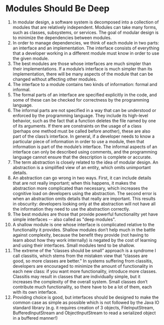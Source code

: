 # Modules Should Be Deep

1. In modular design, a software system is decomposed into a collection of modules that are relatively independent. Modules can take many forms, such as classes, subsystems, or services. The goal of modular design is to minimize the dependencies between modules.
2. In order to manage dependencies, we think of each module in two parts: an interface and an implementation. The interface consists of everything that a developer working in a different module must know in order to use the given module.
3. The best modules are those whose interfaces are much simpler than their implementations. If a module’s interface is much simpler than its implementation, there will be many aspects of the module that can be changed without affecting other modules.
4. The interface to a module contains two kinds of information: formal and informal.
5. The formal parts of an interface are specified explicitly in the code, and some of these can be checked for correctness by the programming language.
6. The informal parts are not specified in a way that can be understood or enforced by the programming language. They include its high-level behavior, such as the fact that a function deletes the file named by one of its arguments. If there are constraints on the usage of a class (perhaps one method must be called before another), these are also part of the class’s interface. In general, if a developer needs to know a particular piece of information in order to use a module, then that information is part of the module’s interface. The informal aspects of an interface can only be described using comments, and the programming language cannot ensure that the description is complete or accurate.
7. The term abstraction is closely related to the idea of modular design. An abstraction is a simplified view of an entity, which omits unimportant details.
8. An abstraction can go wrong in two ways. First, it can include details that are not really important; when this happens, it makes the abstraction more complicated than necessary, which increases the cognitive load on developers using the abstraction. The second error is when an abstraction omits details that really are important. This results in obscurity: developers looking only at the abstraction will not have all the information they need to use the abstraction correctly.
9. The best modules are those that provide powerful functionality yet have simple interfaces -- also called as "deep modules".
10. A shallow module is one whose interface is complicated relative to the functionality it provides. Shallow modules don’t help much in the battle against complexity, because the benefit they provide (not having to learn about how they work internally) is negated by the cost of learning and using their interfaces. Small modules tend to be shallow.
11. The extreme of the “classes should be small” approach is a syndrome I call classitis, which stems from the mistaken view that “classes are good, so more classes are better.” In systems suffering from classitis, developers are encouraged to minimize the amount of functionality in each new class: if you want more functionality, introduce more classes. Classitis may result in classes that are individually simple, but it increases the complexity of the overall system. Small classes don’t contribute much functionality, so there have to be a lot of them, each with its own interface.
12. Providing choice is good, but interfaces should be designed to make the common case as simple as possible which is not followed by the Java IO standard library (e.g. it requires creation of 3 objects, FileInputStream, BufferedInputStream and ObjectInputStream to read a serialized object in a buffered manner!)
